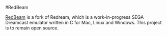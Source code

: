 #RedBeam

[RedBeam](https://redream.io) is a fork of Redream, which is a work-in-progress SEGA Dreamcast emulator written in C for Mac, Linux and Windows. This project is to remain open source.
